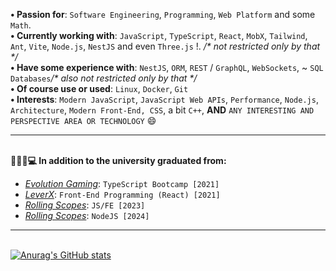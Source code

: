 <!-- ### Hi there 👋 -->

<!--
**user-of-github/user-of-github** is a ✨ _special_ ✨ repository because its `README.md` (this file) appears on your GitHub profile.

Here are some ideas to get you started:

- 🔭 I’m currently working on ...
- 🌱 I’m currently learning ...
- 👯 I’m looking to collaborate on ...
- 🤔 I’m looking for help with ...
- 💬 Ask me about ...
- 📫 How to reach me: ...
- 😄 Pronouns: ...
- ⚡ Fun fact: ...
-->
**• Passion for**: `Software Engineering`, `Programming`, `Web Platform` and some `Math`.   
**• Currently working with**:  `JavaScript`, `TypeScript`, `React`, `MobX`, `Tailwind`, `Ant`, `Vite`, `Node.js`, `NestJS` and even `Three.js` !.  _/* not restricted only by that */_  
**• Have some experience with**: `NestJS`, `ORM`, `REST` / `GraphQL`, `WebSockets`, ~ `SQL Databases`_/* also not restricted only by that */_      
**• Of course use or used**: `Linux`, `Docker`, `Git`  
**• Interests**: `Modern JavaScript`, `JavaScript Web APIs`, `Performance`, `Node.js`, `Architecture`, `Modern Front-End, CSS`, a bit `C++`, **AND** `ANY INTERESTING AND PERSPECTIVE AREA OR TECHNOLOGY` 😄
___  
&nbsp;  
**👨🏻‍🎓💻 In addition to the university graduated from:**  
- *[Evolution Gaming](https://www.evolution.com/)*: `TypeScript Bootcamp [2021]`
- *[LeverX](https://leverx.com/)*: `Front-End Programming (React) [2021]`
- *[Rolling Scopes](https://rs.school/)*: `JS/FE [2023]`
- *[Rolling Scopes](https://rs.school/)*: `NodeJS [2024]`
___  
&nbsp;  
[![Anurag's GitHub stats](https://github-readme-stats.vercel.app/api?username=user-of-github&count_private=true&theme=graywhite&hide_rank=true)](https://github.com/anuraghazra/github-readme-stats)

<!--
[![Top Langs](https://github-readme-stats.vercel.app/api/top-langs/?username=user-of-github&layout=compact&count_private=true&theme=graywhite)](https://github.com/anuraghazra/github-readme-stats) 
-->
